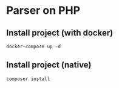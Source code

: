 # Parser on PHP 

## Install project (with docker)
`docker-compose up -d`

## Install project (native)
`composer install`
